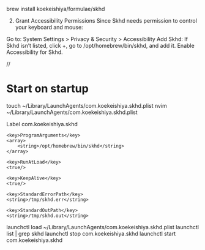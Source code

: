 brew install koekeishiya/formulae/skhd

2. Grant Accessibility Permissions
Since Skhd needs permission to control your keyboard and mouse:

Go to: System Settings > Privacy & Security > Accessibility
Add Skhd:
If Skhd isn’t listed, click +, go to /opt/homebrew/bin/skhd, and add it.
Enable Accessibility for Skhd.

// 

# Start on startup

touch ~/Library/LaunchAgents/com.koekeishiya.skhd.plist
nvim ~/Library/LaunchAgents/com.koekeishiya.skhd.plist

<?xml version="1.0" encoding="UTF-8"?>
<!DOCTYPE plist PUBLIC "-//Apple//DTD PLIST 1.0//EN" "http://www.apple.com/DTDs/PropertyList-1.0.dtd">
<plist version="1.0">
<dict>
    <key>Label</key>
    <string>com.koekeishiya.skhd</string>

    <key>ProgramArguments</key>
    <array>
        <string>/opt/homebrew/bin/skhd</string>
    </array>

    <key>RunAtLoad</key>
    <true/>

    <key>KeepAlive</key>
    <true/>

    <key>StandardErrorPath</key>
    <string>/tmp/skhd.err</string>

    <key>StandardOutPath</key>
    <string>/tmp/skhd.out</string>
</dict>
</plist>


launchctl load ~/Library/LaunchAgents/com.koekeishiya.skhd.plist
launchctl list | grep skhd
launchctl stop com.koekeishiya.skhd
launchctl start com.koekeishiya.skhd
